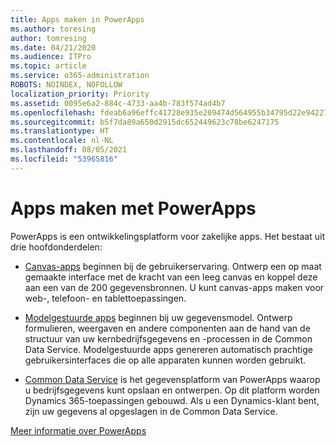 ```yaml
---
title: Apps maken in PowerApps
ms.author: toresing
author: tomresing
ms.date: 04/21/2020
ms.audience: ITPro
ms.topic: article
ms.service: o365-administration
ROBOTS: NOINDEX, NOFOLLOW
localization_priority: Priority
ms.assetid: 0095e6a2-884c-4733-aa4b-783f574ad4b7
ms.openlocfilehash: fdeab6a96effc41728e935e209474d564955b34795d22e94227ca741368462b6
ms.sourcegitcommit: b5f7da89a650d2915dc652449623c78be6247175
ms.translationtype: HT
ms.contentlocale: nl-NL
ms.lasthandoff: 08/05/2021
ms.locfileid: "53965816"
---
```

# <a name="create-apps-with-powerapps"></a>Apps maken met PowerApps

PowerApps is een ontwikkelingsplatform voor zakelijke apps. Het bestaat uit drie hoofdonderdelen: 
  
- [Canvas-apps](https://go.microsoft.com/fwlink/?linkid=874495) beginnen bij de gebruikerservaring. Ontwerp een op maat gemaakte interface met de kracht van een leeg canvas en koppel deze aan een van de 200 gegevensbronnen. U kunt canvas-apps maken voor web-, telefoon- en tablettoepassingen. 
    
- [Modelgestuurde apps](https://go.microsoft.com/fwlink/?linkid=874496) beginnen bij uw gegevensmodel. Ontwerp formulieren, weergaven en andere componenten aan de hand van de structuur van uw kernbedrijfsgegevens en -processen in de Common Data Service. Modelgestuurde apps genereren automatisch prachtige gebruikersinterfaces die op alle apparaten kunnen worden gebruikt. 
    
- [Common Data Service](https://go.microsoft.com/fwlink/?linkid=874497) is het gegevensplatform van PowerApps waarop u bedrijfsgegevens kunt opslaan en ontwerpen. Op dit platform worden Dynamics 365-toepassingen gebouwd. Als u een Dynamics-klant bent, zijn uw gegevens al opgeslagen in de Common Data Service. 
    
[Meer informatie over PowerApps](https://go.microsoft.com/fwlink/?linkid=874498)
  

